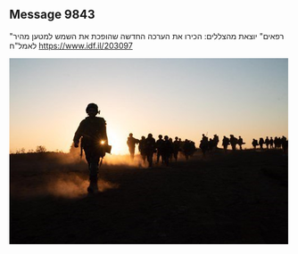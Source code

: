 ## Message 9843

"רפאים" יוצאת מהצללים:
הכירו את הערכה החדשה שהופכת את השמש למטען מהיר לאמל"ח
https://www.idf.il/203097

![Photo](./9843/9843_photo.jpg)
